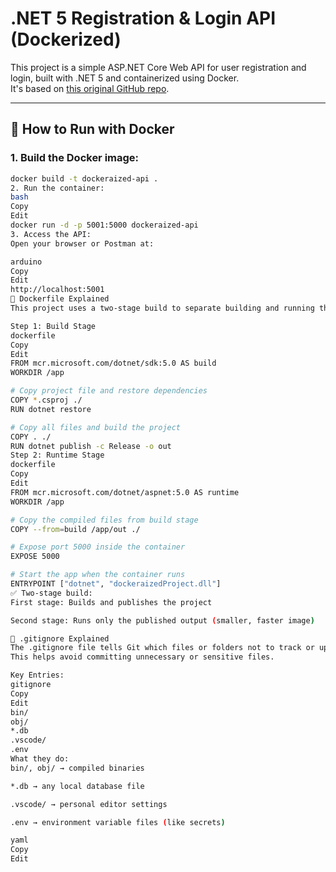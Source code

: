 # .NET 5 Registration & Login API (Dockerized)

This project is a simple ASP.NET Core Web API for user registration and login, built with .NET 5 and containerized using Docker.  
It's based on [this original GitHub repo](https://github.com/cornflourblue/dotnet-5-registration-login-api).

---

## 🚀 How to Run with Docker

### 1. Build the Docker image:

```bash
docker build -t dockeraized-api .
2. Run the container:
bash
Copy
Edit
docker run -d -p 5001:5000 dockeraized-api
3. Access the API:
Open your browser or Postman at:

arduino
Copy
Edit
http://localhost:5001
🐳 Dockerfile Explained
This project uses a two-stage build to separate building and running the application.

Step 1: Build Stage
dockerfile
Copy
Edit
FROM mcr.microsoft.com/dotnet/sdk:5.0 AS build
WORKDIR /app

# Copy project file and restore dependencies
COPY *.csproj ./
RUN dotnet restore

# Copy all files and build the project
COPY . ./
RUN dotnet publish -c Release -o out
Step 2: Runtime Stage
dockerfile
Copy
Edit
FROM mcr.microsoft.com/dotnet/aspnet:5.0 AS runtime
WORKDIR /app

# Copy the compiled files from build stage
COPY --from=build /app/out ./

# Expose port 5000 inside the container
EXPOSE 5000

# Start the app when the container runs
ENTRYPOINT ["dotnet", "dockeraizedProject.dll"]
✅ Two-stage build:
First stage: Builds and publishes the project

Second stage: Runs only the published output (smaller, faster image)

🙈 .gitignore Explained
The .gitignore file tells Git which files or folders not to track or upload to GitHub.
This helps avoid committing unnecessary or sensitive files.

Key Entries:
gitignore
Copy
Edit
bin/
obj/
*.db
.vscode/
.env
What they do:
bin/, obj/ → compiled binaries

*.db → any local database file

.vscode/ → personal editor settings

.env → environment variable files (like secrets)

yaml
Copy
Edit
